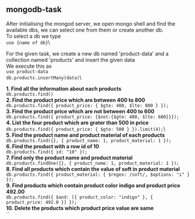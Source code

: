 ## mongodb-task

After initialising the mongod server, we open mongo shell and find the available dbs, we can select one from them or create another db.\
To select a db we type\
`use {name of db}`\

For the given task, we create a new db named 'product-data' and a collection named 'products' and insert the given data\
We execute this as\
`use product-data`\
`db.products.insertMany(data)`\

**1. Find all the information about each products**\
    `db.products.find()`\
**2. Find the product price which are between 400 to 800**\
    `db.products.find({ product_price: { $gte: 400, $lte: 800 } });`\
**3. Find the product price which are not between 400 to 600**\
    `db.products.find({ product_price: {$not:{$gte: 400, $lte: 600}}});`\
**4. List the four product which are grater than 500 in price**\
    `db.products.find({ product_price: { $gte: 500 } }).limit(4);`\    
**5. Find the product name and product material of each products**\
    `db.products.find({}, { product_name: 1, product_material: 1 });`\
**6. Find the product with a row id of 10**\
    `db.products.find({ id: "10" });`\
**7. Find only the product name and product material**\
    `db.products.findOne({}, { product_name: 1, product_material: 1 });`\
**8. Find all products which contain the value of soft in product material**\
    `db.products.find({ product_material: { $regex: /soft/, $options: "i" } });`\
**9. Find products which contain product color indigo  and product price 492.00**\
    `db.products.find({
  $and: [{ product_color: "indigo" }, { product_price: 492.0 }]
});`\
**10. Delete the products which product price value are same**\
    ``
